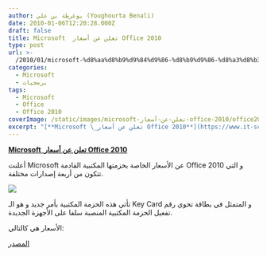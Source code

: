 ```yaml
---
author: يوغرطة بن علي (Youghourta Benali)
date: 2010-01-06T12:20:28.000Z
draft: false
title: Microsoft  تعلن عن أسعار Office 2010
type: post
url: >-
  /2010/01/microsoft-%d8%aa%d8%b9%d9%84%d9%86-%d8%b9%d9%86-%d8%a3%d8%b3%d8%b9%d8%a7%d8%b1-office-2010/
categories:
  - Microsoft
  - برمجيات
tags:
  - Microsoft
  - Office
  - Office 2010
coverImage: /static/images/microsoft-تعلن-عن-أسعار-office-2010/office2010-logo-300x130.jpg
excerpt: "[**Microsoft \_تعلن عن أسعار Office 2010**](https://www.it-scoop.com/2010/01/microsoft-%d8%aa%d8%b9%d9%84%d9%86-%d8%b9%d9%86-%d8%a3%d8%b3%d8%b9%d8%a7%d8%b1-office-2010/)\n\nأعلنت Microsoft عن الأسعار الخاصة بحزمتها المكتبية القادمة Office 2010 و التي تتكون من أربعة إصدارات مختلفة.\n\n\n\nتأتي هذه الحزمة المكتبية بأمر جديد و هو الـ Key Card و المتمثل في بطاقة تحوي رقم تفعيل الحزمة"
---
```

[**Microsoft  تعلن عن أسعار Office 2010**](https://www.it-scoop.com/2010/01/microsoft-%d8%aa%d8%b9%d9%84%d9%86-%d8%b9%d9%86-%d8%a3%d8%b3%d8%b9%d8%a7%d8%b1-office-2010/)

أعلنت Microsoft عن الأسعار الخاصة بحزمتها المكتبية القادمة Office 2010 و التي تتكون من أربعة إصدارات مختلفة.

![](/static/images/microsoft-تعلن-عن-أسعار-office-2010/office2010-logo-300x130.jpg)

تأتي هذه الحزمة المكتبية بأمر جديد و هو الـ Key Card و المتمثل في بطاقة تحوي رقم تفعيل الحزمة المكتبية المنصبة سلفا على الأجهزة الجديدة.

الأسعار هي كالتالي:

[المصدر](http://blogs.technet.com/office2010/archive/2010/01/05/what-the-office-team-will-be-talking-about-at-ces.aspx)
